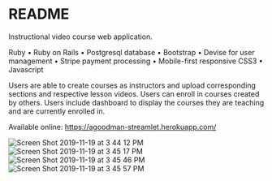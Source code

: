 # README

Instructional video course web application.

Ruby • Ruby on Rails • Postgresql database • Bootstrap • Devise for user management • Stripe payment processing • Mobile-first responsive CSS3 • Javascript

Users are able to create courses as instructors and upload corresponding sections and respective lesson videos.
Users can enroll in courses created by others.
Users include dashboard to display the courses they are teaching and are currently enrolled in.

Available online: https://agoodman-streamlet.herokuapp.com/

![Screen Shot 2019-11-19 at 3 44 12 PM](https://user-images.githubusercontent.com/54118642/69184943-c2c89280-0ae3-11ea-8e2d-487d283d524f.png)
![Screen Shot 2019-11-19 at 3 45 17 PM](https://user-images.githubusercontent.com/54118642/69184944-c2c89280-0ae3-11ea-81aa-232efec7c20b.png)
![Screen Shot 2019-11-19 at 3 45 46 PM](https://user-images.githubusercontent.com/54118642/69184945-c2c89280-0ae3-11ea-93dc-f9df7b12ca05.png)
![Screen Shot 2019-11-19 at 3 45 57 PM](https://user-images.githubusercontent.com/54118642/69184946-c2c89280-0ae3-11ea-8e81-b7475c33fa79.png)
